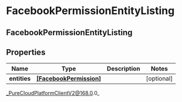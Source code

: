 # FacebookPermissionEntityListing

## FacebookPermissionEntityListing

## Properties

|Name | Type | Description | Notes|
|------------ | ------------- | ------------- | -------------|
| **entities** | [**[FacebookPermission]**]([FacebookPermission]) |  | [optional] |



_PureCloudPlatformClientV2@168.0.0_
